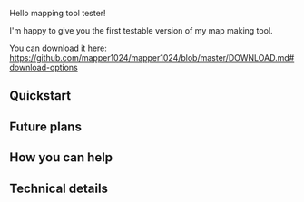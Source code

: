 Hello mapping tool tester!

I'm happy to give you the first testable version of my map making tool.

You can download it here: https://github.com/mapper1024/mapper1024/blob/master/DOWNLOAD.md#download-options

Quickstart
-------

Future plans
------

How you can help
------

Technical details
------
